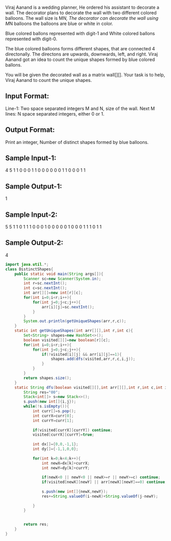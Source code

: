 Viraj Aanand is a wedding planner, He ordered his assistant to decorate a wall.
The decorator plans to decorate the wall with two different colored balloons.
The wall size is M*N, The decorator can decorate the wall using M*N balloons
the balloons are blue or white in color.

Blue colored ballons represented with digit-1 and 
White colored ballons represented with digit-0.

The blue colored balloons forms different shapes, that are connected 4 directonally.
The directons are upwards, downwards, left, and right. Viraj Aanand got an idea to 
count the unique shapes formed by blue colored ballons.

You will be given the decorated wall as a matrix wall[][].
Your task is to help, Viraj Aanand to count the unique shapes.

Input Format:
-------------
Line-1: Two space separated integers M and N, size of the wall.
Next M lines: N space separated integers, either 0 or 1.

Output Format:
--------------
Print an integer, Number of distinct shapes formed by blue balloons.


Sample Input-1:
---------------
4 5
1 1 0 0 0
1 1 0 0 0
0 0 0 1 1
0 0 0 1 1

Sample Output-1:
----------------
1


Sample Input-2:
---------------
5 5
1 1 0 1 1
1 0 0 0 1
0 0 0 0 0
1 0 0 0 1
1 1 0 1 1

Sample Output-2:
----------------
4

```java
import java.util.*;
class DistinctShapes{
    public static void main(String args[]){
        Scanner sc=new Scanner(System.in);
        int r=sc.nextInt();
        int c=sc.nextInt();
        int arr[][]=new int[r][c];
        for(int i=0;i<r;i++){
            for(int j=0;j<c;j++){
                arr[i][j]=sc.nextInt();
            }
        }
        System.out.println(getUniqueShapes(arr,r,c));
    }
    static int getUniqueShapes(int arr[][],int r,int c){
        Set<String> shapes=new HashSet<>();
        boolean visited[][]=new boolean[r][c];
        for(int i=0;i<r;i++){
            for(int j=0;j<c;j++){
                if(!visited[i][j] && arr[i][j]==1){
                    shapes.add(dfs(visited,arr,r,c,i,j));
                }
            }
        }
        return shapes.size();
    }
    static String dfs(boolean visited[][],int arr[][],int r,int c,int i,int j){
        String res="00";
        Stack<int[]> s=new Stack<>();
        s.push(new int[]{i,j});
        while(!s.isEmpty()){
            int curr[]=s.pop();
            int currX=curr[0];
            int currY=curr[1];
            
            if(visited[currX][currY]) continue;
            visited[currX][currY]=true;
            
            int dx[]={0,0,-1,1};
            int dy[]={-1,1,0,0};
            
            for(int k=0;k<4;k++){
                int newX=dx[k]+currX;
                int newY=dy[k]+currY;
                
                if(newX<0 || newY<0 || newX>=r || newY>=c) continue;
                if(visited[newX][newY] || arr[newX][newY]==0) continue;
                
                s.push(new int[]{newX,newY});
                res+=String.valueOf(i-newX)+String.valueOf(j-newY);
                
            }
        }
        

        return res;
    }
}
```